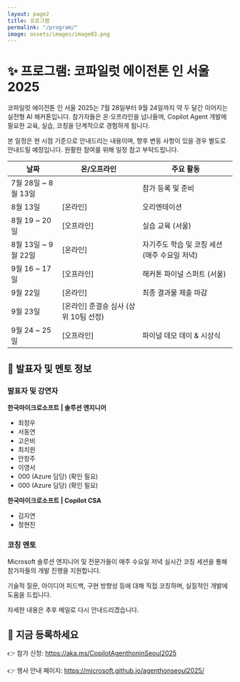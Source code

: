 ```yaml
---
layout: page2
title: 프로그램
permalink: "/program/"
image: assets/images/image03.png
---
```



# ✨ 프로그램: 코파일럿 에이전톤 인 서울 2025

코파일럿 에이전톤 인 서울 2025는 7월 28일부터 9월 24일까지 약 두 달간 이어지는 실전형 AI 해커톤입니다. 참가자들은 온·오프라인을 넘나들며, Copilot Agent 개발에 필요한 교육, 실습, 코칭을 단계적으로 경험하게 됩니다.

본 일정은 현 시점 기준으로 안내드리는 내용이며, 향후 변동 사항이 있을 경우 별도로 안내드릴 예정입니다. 원활한 참여를 위해 일정 참고 부탁드립니다.

|날짜|온/오프라인|주요 활동|
|---|---|---|
|7월 28일 ~ 8월 13일||참가 등록 및 준비|
|8월 13일|[온라인]|오리엔테이션|
|8월 19 ~ 20일|[오프라인]|실습 교육 (서울)|
|8월 13일 ~ 9월 22일|[온라인]|자기주도 학습 및 코칭 세션 (매주 수요일 저녁)|
|9월 16 ~ 17일|[오프라인]|해커톤 파이널 스퍼트 (서울)|
|9월 22일|[온라인]|최종 결과물 제출 마감|
|9월 23일|[온라인] 준결승 심사 (상위 10팀 선정)|
|9월 24 ~ 25일|[오프라인]|파이널 데모 데이 & 시상식|

## 🎤 발표자 및 멘토 정보

### 발표자 및 강연자

**한국마이크로소프트 | 솔루션 엔지니어**

- 최정우
- 서동연
- 고은비
- 최치원
- 안창주
- 이영서 
- 000 (Azure 담당) (확인 필요)
- 000 (Azure 담당) (확인 필요)

**한국마이크로소프트 | Copilot CSA**

- 김지연
- 정현진

### 코칭 멘토

Microsoft 솔루션 엔지니어 및 전문가들이 매주 수요일 저녁 실시간 코칭 세션을 통해 참가자들의 개발 진행을 지원합니다.

기술적 질문, 아이디어 피드백, 구현 방향성 등에 대해 직접 코칭하며, 실질적인 개발에 도움을 드립니다.

자세한 내용은 추후 메일로 다시 안내드리겠습니다.

## 📌 지금 등록하세요

👉 참가 신청: https://aka.ms/CopilotAgenthoninSeoul2025

👉 행사 안내 페이지: https://microsoft.github.io/agenthonseoul2025/

